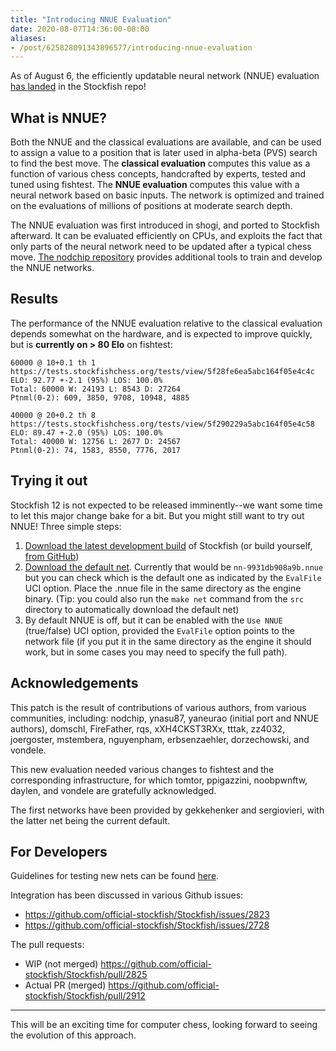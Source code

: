 ```yaml
---
title: "Introducing NNUE Evaluation"
date: 2020-08-07T14:36:00-08:00
aliases:
- /post/625828091343896577/introducing-nnue-evaluation
---
```


As of August 6, the efficiently updatable neural network (NNUE)
evaluation [has
landed](https://github.com/official-stockfish/Stockfish/commit/84f3e867903f62480c33243dd0ecbffd342796fc)
in the Stockfish repo!

## What is NNUE?

Both the NNUE and the classical evaluations are available, and can be
used to assign a value to a position that is later used in alpha-beta
(PVS) search to find the best move. The **classical evaluation**
computes this value as a function of various chess concepts, handcrafted
by experts, tested and tuned using fishtest. The **NNUE evaluation**
computes this value with a neural network based on basic inputs. The
network is optimized and trained on the evaluations of millions of
positions at moderate search depth.

The NNUE evaluation was first introduced in shogi, and ported to
Stockfish afterward. It can be evaluated efficiently on CPUs, and
exploits the fact that only parts of the neural network need to be
updated after a typical chess move. [The nodchip
repository](https://github.com/nodchip/Stockfish) provides additional
tools to train and develop the NNUE networks.

## Results

The performance of the NNUE evaluation relative to the classical
evaluation depends somewhat on the hardware, and is expected to improve
quickly, but is **currently on \> 80 Elo** on fishtest:

    60000 @ 10+0.1 th 1
    https://tests.stockfishchess.org/tests/view/5f28fe6ea5abc164f05e4c4c
    ELO: 92.77 +-2.1 (95%) LOS: 100.0%
    Total: 60000 W: 24193 L: 8543 D: 27264
    Ptnml(0-2): 609, 3850, 9708, 10948, 4885

    40000 @ 20+0.2 th 8
    https://tests.stockfishchess.org/tests/view/5f290229a5abc164f05e4c58
    ELO: 89.47 +-2.0 (95%) LOS: 100.0%
    Total: 40000 W: 12756 L: 2677 D: 24567
    Ptnml(0-2): 74, 1583, 8550, 7776, 2017

## Trying it out

Stockfish 12 is not expected to be released imminently--we want some
time to let this major change bake for a bit. But you might still want
to try out NNUE! Three simple steps:

1.  [Download the latest development build](https://abrok.eu/stockfish/)
    of Stockfish (or build yourself, [from
    GitHub](https://github.com/official-stockfish/Stockfish/))
2.  [Download the default net](https://tests.stockfishchess.org/nns).
    Currently that would be `nn-9931db908a9b.nnue` but you can check
    which is the default one as indicated by the `EvalFile` UCI option.
    Place the .nnue file in the same directory as the engine binary.
    (Tip: you could also run the `make net` command from the `src`
    directory to automatically download the default net)
3.  By default NNUE is off, but it can be enabled with the `Use NNUE`
    (true/false) UCI option, provided the `EvalFile` option points to
    the network file (if you put it in the same directory as the engine
    it should work, but in some cases you may need to specify the full
    path).

## Acknowledgements

This patch is the result of contributions of various authors, from
various communities, including: nodchip, ynasu87, yaneurao (initial port
and NNUE authors), domschl, FireFather, rqs, xXH4CKST3RXx, tttak,
zz4032, joergoster, mstembera, nguyenpham, erbsenzaehler, dorzechowski,
and vondele.

This new evaluation needed various changes to fishtest and the
corresponding infrastructure, for which tomtor, ppigazzini, noobpwnftw,
daylen, and vondele are gratefully acknowledged.

The first networks have been provided by gekkehenker and sergiovieri,
with the latter net being the current default.

## For Developers

Guidelines for testing new nets can be found
[here](https://github.com/glinscott/fishtest/wiki/Creating-my-first-test#nnue-net-tests).

Integration has been discussed in various Github issues:

-   <https://github.com/official-stockfish/Stockfish/issues/2823>
-   <https://github.com/official-stockfish/Stockfish/issues/2728>

The pull requests:

-   WIP (not merged)
    <https://github.com/official-stockfish/Stockfish/pull/2825>
-   Actual PR (merged)
    <https://github.com/official-stockfish/Stockfish/pull/2912>

------------------------------------------------------------------------

This will be an exciting time for computer chess, looking forward to
seeing the evolution of this approach.
